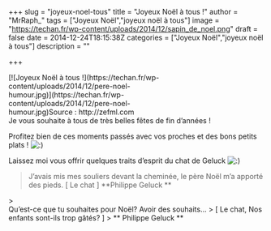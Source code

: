 +++
slug = "joyeux-noel-tous"
title = "Joyeux Noël à tous !"
author = "MrRaph_"
tags = ["Joyeux Noël","joyeux noël à tous"]
image = "https://techan.fr/wp-content/uploads/2014/12/sapin_de_noel.png"
draft = false
date = 2014-12-24T18:15:38Z
categories = ["Joyeux Noël","joyeux noël à tous"]
description = ""

+++


<div class="wp-caption aligncenter" id="attachment_595" style="width: 310px">[![Joyeux Noël à tous !](https://techan.fr/wp-content/uploads/2014/12/pere-noel-humour.jpg)](https://techan.fr/wp-content/uploads/2014/12/pere-noel-humour.jpg)Source : http://zefml.com

</div>Je vous souhaite à tous de très belles fêtes de fin d’années !

Profitez bien de ces moments passés avec vos proches et des bons petits plats ! ![:)](http://blog.techan.fr/wp-includes/images/smilies/simple-smile.png)

Laissez moi vous offrir quelques traits d’esprit du chat de Geluck ![:)](http://blog.techan.fr/wp-includes/images/smilies/simple-smile.png)

> <div class="copy-paste-block">J’avais mis mes souliers devant la cheminée, le père Noël m’a apporté des pieds.  
>  [ Le chat ]  
> **Philippe Geluck **</div>

<div class="copy-paste-block"></div>> <div class="copy-paste-block">Qu’est-ce que tu souhaites pour Noël? Avoir des souhaits…  
>  [ Le chat, Nos enfants sont-ils trop gâtés? ]  
> ** Philippe Geluck **</div>

 


